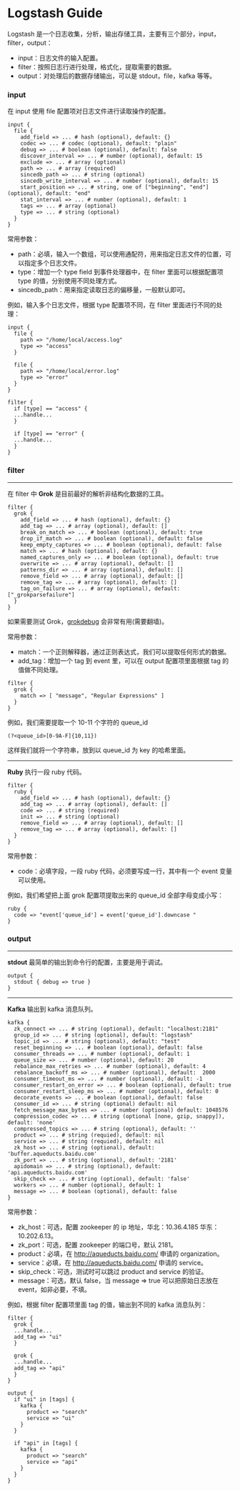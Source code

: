 # Logstash Guide

Logstash 是一个日志收集，分析，输出存储工具，主要有三个部分，input，filter，output：

- input：日志文件的输入配置。
- filter：按照日志行进行处理，格式化，提取需要的数据。
- output：对处理后的数据存储输出，可以是 stdout，file，kafka 等等。

### input

在 input 使用 file 配置项对日志文件进行读取操作的配置。

```
input {
  file {
    add_field => ... # hash (optional), default: {}
    codec => ... # codec (optional), default: "plain"
    debug => ... # boolean (optional), default: false
    discover_interval => ... # number (optional), default: 15
    exclude => ... # array (optional)
    path => ... # array (required)
    sincedb_path => ... # string (optional)
    sincedb_write_interval => ... # number (optional), default: 15
    start_position => ... # string, one of ["beginning", "end"] (optional), default: "end"
    stat_interval => ... # number (optional), default: 1
    tags => ... # array (optional)
    type => ... # string (optional)
  }
}
```

常用参数：

- path：必填，输入一个数组，可以使用通配符，用来指定日志文件的位置，可以指定多个日志文件。
- type：增加一个 type field 到事件处理器中，在 filter 里面可以根据配置项 type 的值，分别使用不同处理方式。
- sincedb_path：用来指定读取日志的偏移量，一般默认即可。

例如，输入多个日志文件，根据 type 配置项不同，在 filter 里面进行不同的处理：

```
input {
  file {
    path => "/home/local/access.log"
    type => "access"
  }

  file {
    path => "/home/local/error.log"
    type => "error"
  }
}

filter {
  if [type] == "access" {
  ...handle...
  }

  if [type] == "error" {
  ...handle...
  }
}
```

### filter

***

在 filter 中 **Grok** 是目前最好的解析非结构化数据的工具。

```
filter {
  grok {
    add_field => ... # hash (optional), default: {}
    add_tag => ... # array (optional), default: []
    break_on_match => ... # boolean (optional), default: true
    drop_if_match => ... # boolean (optional), default: false
    keep_empty_captures => ... # boolean (optional), default: false
    match => ... # hash (optional), default: {}
    named_captures_only => ... # boolean (optional), default: true
    overwrite => ... # array (optional), default: []
    patterns_dir => ... # array (optional), default: []
    remove_field => ... # array (optional), default: []
    remove_tag => ... # array (optional), default: []
    tag_on_failure => ... # array (optional), default: ["_grokparsefailure"]
  }
}
```

如果需要测试 Grok，[grokdebug](http://grokdebug.herokuapp.com) 会非常有用(需要翻墙)。

常用参数：

- match：一个正则解释器，通过正则表达式，我们可以提取任何形式的数据。
- add_tag：增加一个 tag 到 event 里，可以在 output 配置项里面根据 tag 的值做不同处理。

```
filter {
  grok {
    match => [ "message", "Regular Expressions" ]
  }
}
```

例如，我们需要提取一个 10-11 个字符的 queue_id

```
(?<queue_id>[0-9A-F]{10,11})
```

这样我们就将一个字符串，放到以 queue_id 为 key 的哈希里面。

***

**Ruby** 执行一段 ruby 代码。

```
filter {
  ruby {
    add_field => ... # hash (optional), default: {}
    add_tag => ... # array (optional), default: []
    code => ... # string (required)
    init => ... # string (optional)
    remove_field => ... # array (optional), default: []
    remove_tag => ... # array (optional), default: []
  }
}
```

常用参数：

- code：必填字段，一段 ruby 代码，必须要写成一行，其中有一个 event 变量可以使用。

例如，我们希望把上面 grok 配置项提取出来的 queue_id 全部字母变成小写：

```
ruby {
  code => "event['queue_id'] = event['queue_id'].downcase "
}
```

### output

***

**stdout** 最简单的输出到命令行的配置，主要是用于调试。

```
output {
  stdout { debug => true }
}
```

***

**Kafka** 输出到 kafka 消息队列。

```
kafka {
  zk_connect => ... # string (optional), default: "localhost:2181"
  group_id => ... # string (optional), default: "logstash"
  topic_id => ... # string (optional), default: "test"
  reset_beginning => ... # boolean (optional), default: false
  consumer_threads => ... # number (optional), default: 1
  queue_size => ... # number (optional), default: 20
  rebalance_max_retries => ... # number (optional), default: 4
  rebalance_backoff_ms => ... # number (optional), default:  2000
  consumer_timeout_ms => ... # number (optional), default: -1
  consumer_restart_on_error => ... # boolean (optional), default: true
  consumer_restart_sleep_ms => ... # number (optional), default: 0
  decorate_events => ... # boolean (optional), default: false
  consumer_id => ... # string (optional) default: nil
  fetch_message_max_bytes => ... # number (optional) default: 1048576
  compression_codec => ... # string (optional [none, gzip, snappy]), default: 'none'
  compressed_topics => ... # string (optional), default: ''
  product => ... # string (requied), default: nil
  service => ... # string (requied), default: nil
  zk_host => ... # string (optional), default: 'buffer.aqueducts.baidu.com'
  zk_port => ... # string (optional), default: '2181'
  apidomain => ... # string (optional), default: 'api.aqueducts.baidu.com'
  skip_check => ... # string (optional), default: 'false'
  workers => ... # number (optional), default: 1
  message => ... # boolean (optional), default: false
}
```

常用参数：

- zk_host：可选，配置 zookeeper 的 ip 地址，华北：10.36.4.185 华东：10.202.6.13。
- zk_port：可选，配置 zookeeper 的端口号，默认 2181。
- product：必填，在 http://aqueducts.baidu.com/ 申请的 organization。
- service：必填，在 http://aqueducts.baidu.com/ 申请的 service。
- skip_check：可选，测试时可以跳过 product and service 的验证。
- message：可选，默认 false，当 message => true 可以把原始日志放在 event，如非必要，不填。

例如，根据 filter 配置项里面 tag 的值，输出到不同的 kafka 消息队列：

```
filter {
  grok {
  ...handle...
  add_tag => "ui"
  }

  grok {
  ...handle...
  add_tag => "api"
  }
}

output {
  if "ui" in [tags] {
    kafka {
      product => "search"
      service => "ui"
    }
  }

  if "api" in [tags] {
    kafka {
      product => "search"
      service => "api"
    }
  }
}
```
